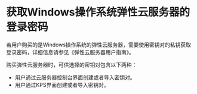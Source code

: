 # 获取Windows操作系统弹性云服务器的登录密码<a name="dew_01_0012"></a>

若用户购买的是Windows操作系统的弹性云服务器，需要使用密钥对的私钥获取登录密码，详细信息请参见《弹性云服务器用户指南》。

购买弹性云服务器时，可供选择的密钥对包含以下两种：

-   用户通过云服务器控制台界面创建或者导入密钥对。
-   用户通过KPS界面创建或者导入密钥对。

